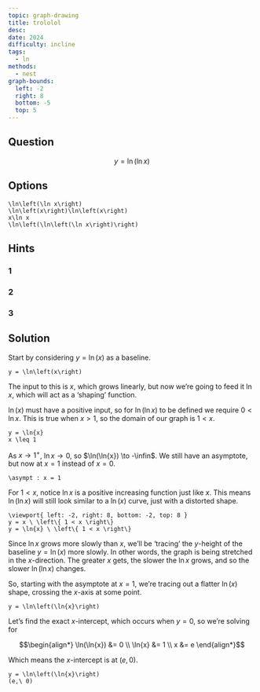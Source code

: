 ```yaml
---
topic: graph-drawing
title: trololol
desc: 
date: 2024
difficulty: incline
tags:
  - ln
methods:
  - nest
graph-bounds:
  left: -2
  right: 8
  bottom: -5
  top: 5
---
```



## Question
```math
y = \ln\left(\ln x\right)
```


## Options
```desmos
\ln\left(\ln x\right)
\ln\left(x\right)\ln\left(x\right)
x\ln x
\ln\left(\ln\left(\ln x\right)\right)
```


## Hints

### 1

### 2

### 3


## Solution

Start by considering $y = \ln(x)$ as a baseline.

```desmos
y = \ln\left(x\right)
```

The input to this is $x$, which grows linearly, but now we’re going to feed it $\ln{x}$, which will act as a ‘shaping’ function.

$\ln(x)$ must have a positive input, so for $\ln(\ln{x})$ to be defined we require $0 < \ln{x}$. This is true when $x > 1$, so the domain of our graph is $1 < x$.

```desmos
y = \ln{x}
x \leq 1
```

As $x \to 1^{+}$, $\ln{x} \to 0$, so $\ln(\ln{x}) \to -\infin$. We still have an asymptote, but now at $x = 1$ instead of $x = 0$.

```desmos
\asympt : x = 1
```

For $1 < x$, notice $\ln{x}$ is a positive increasing function just like $x$. This means $\ln(\ln{x})$ will still look similar to a $\ln(x)$ curve, just with a distorted shape.

```desmos
\viewport{ left: -2, right: 8, bottom: -2, top: 8 }
y = x \ \left\{ 1 < x \right\}
y = \ln{x} \ \left\{ 1 < x \right\}
```

Since $\ln{x}$ grows more slowly than $x$, we’ll be ‘tracing’ the $y$-height of the baseline $y = \ln(x)$ more slowly. In other words, the graph is being stretched in the $x$-direction. The greater $x$ gets, the slower the $\ln{x}$ grows, and so the slower $\ln(\ln{x})$ changes.

So, starting with the asymptote at $x = 1$, we’re tracing out a flatter $\ln(x)$ shape, crossing the $x$-axis at some point.

```desmos
y = \ln\left(\ln{x}\right)
```

Let’s find the exact $x$-intercept, which occurs when $y = 0$, so we’re solving for


```math
\begin{align*}
  \ln(\ln{x}) &= 0
  \\ \ln{x} &= 1
  \\ x &= e
\end{align*}
```

Which means the $x$-intercept is at $(e,\,0)$.

```desmos
y = \ln\left(\ln{x}\right)
(e,\ 0)
```
